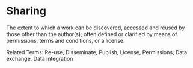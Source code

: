 # Sharing
 
The extent to which a work can be discovered, accessed and reused by those other than the author(s); often defined or clarified by means of permissions, terms and conditions, or a license.
 
Related Terms: Re-use, Disseminate, Publish, License, Permissions, Data exchange, Data integration